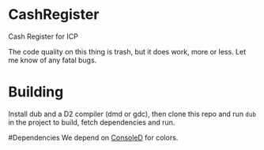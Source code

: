 # CashRegister
Cash Register for ICP

The code quality on this thing is trash, but it does work, more or less. Let me know of any fatal bugs.

# Building
Install dub and a D2 compiler (dmd or gdc), then clone this repo and run ```dub``` in the project to build, fetch dependencies and run.

#Dependencies
We depend on [ConsoleD](https://github.com/robik/ConsoleD) for colors.
